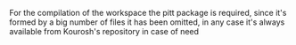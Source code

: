 For the compilation of the workspace the pitt package is required, since it's formed by a big number of files it has been omitted, in any case it's always available from Kourosh's repository in case of need
